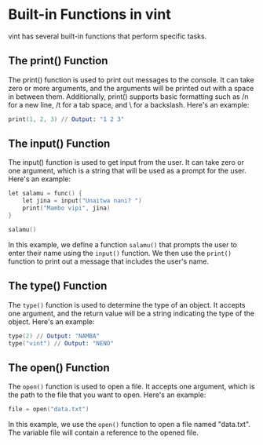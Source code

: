 # Built-in Functions in vint

vint has several built-in functions that perform specific tasks.

## The print() Function

The print() function is used to print out messages to the console. It can take zero or more arguments, and the arguments will be printed out with a space in between them. Additionally, print() supports basic formatting such as /n for a new line, /t for a tab space, and \\ for a backslash. Here's an example:

```s
print(1, 2, 3) // Output: "1 2 3"
```

## The input() Function

The input() function is used to get input from the user. It can take zero or one argument, which is a string that will be used as a prompt for the user. Here's an example:

```s
let salamu = func() {
    let jina = input("Unaitwa nani? ")
    print("Mambo vipi", jina)
}

salamu()
```

In this example, we define a function `salamu()` that prompts the user to enter their name using the `input()` function. We then use the `print()` function to print out a message that includes the user's name.

## The type() Function

The `type()` function is used to determine the type of an object. It accepts one argument, and the return value will be a string indicating the type of the object. Here's an example:

```s
type(2) // Output: "NAMBA"
type("vint") // Output: "NENO"
```

## The open() Function

The `open()` function is used to open a file. It accepts one argument, which is the path to the file that you want to open. Here's an example:

```s
file = open("data.txt")
```

In this example, we use the `open()` function to open a file named "data.txt". The variable file will contain a reference to the opened file.